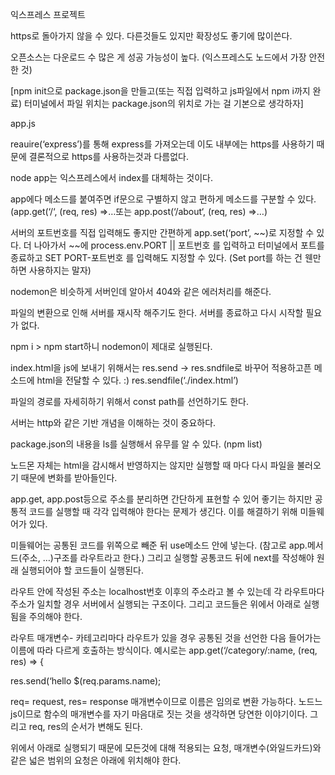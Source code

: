 익스프레스 프로젝트



https로 돌아가지 않을 수 있다. 다른것들도 있지만 확장성도 좋기에 많이쓴다.

오픈소스는 다운로드 수 많은 게 성공 가능성이 높다. (익스프레스도 노드에서 가장 안전한 것)



[npm init으로 package.json을 만들고(또는 직접 입력하고 js파일에서 npm i까지 완료) 터미널에서 파일 위치는 package.json의 위치로 가는 걸 기본으로 생각하자]



app.js

reauire(‘express’)를 통해 express를 가져오는데 이도 내부에는 https를 사용하기 때문에 결론적으로 https를 사용하는것과 다름없다. 

node app는 익스프레스에서 index를 대체하는 것이다. 

app에다 메소드를 붙여주면 if문으로 구별하지 않고 편하게 메소드를 구분할 수 있다. (app.get(‘/‘, (req, res) =>…또는 app.post(‘/about‘, (req, res) =>…)



서버의 포트번호를 직접 입력해도 좋지만 간편하게 app.set(‘port’, ~~)로 지정할 수 있다. 더 나아가서 ~~에 process.env.PORT || 포트번호 를 입력하고 터미널에서 포트를 종료하고 SET PORT-포트번호 를 입력해도 지정할 수 있다. (Set port를 하는 건 웬만하면 사용하지는 말자)



nodemon은 비슷하게 서버인데 알아서 404와 같은 에러처리를 해준다. 

파일의 변환으로 인해 서버를 재시작 해주기도 한다. 서버를 종료하고 다시 시작할 필요가 없다. 

npm i > npm start하니 nodemon이 제대로 실행된다.



index.html을 js에 보내기 위해서는 res.send -> res.sndfile로 바꾸어 적용하고픈 메소드에 html을 전달할 수 있다. :) res.sendfile(‘./index.html’)

파일의 경로를 자세히하기 위해서 const path를 선언하기도 한다. 



서버는 http와 같은 기반 개념을 이해하는 것이 중요하다. 

package.json의 내용을 ls를 실행해서 유무를 알 수 있다. (npm list)

노드몬 자체는 html을 감시해서 반영하지는 않지만 실행할 때 마다 다시 파일을 불러오기 때문에 변화를 받아들인다. 



app.get, app.post등으로 주소를 분리하면 간단하게 표현할 수 있어 좋기는 하지만 공통적 코드를 실행할 때 각각 입력해야 한다는 문제가 생긴다. 이를 해결하기 위해 미들웨어가 있다.

미들웨어는 공통된 코드를 위쪽으로 빼준 뒤 use메소드 안에 넣는다. (참고로 app.메서드(주소, …)구조를 라우트라고 한다.) 그리고 실행할 공통코드 뒤에 next를 작성해야 원래 실행되어야 할 코드들이 실행된다. 

라우트 안에 작성된 주소는 localhost번호 이후의 주소라고 볼 수 있는데 각 라우트마다 주소가 일치할 경우 서버에서 실행되는 구조이다. 그리고 코드들은 위에서 아래로 실행됨을 주의해야 한다. 

라우트 매개변수- 카테고리마다 라우트가 있을 경우 공통된 것을 선언한 다음 들어가는 이름에 따라 다르게 호출하는 방식이다. 예시로는 app.get(‘/category/:name, (req, res) => {

res.send(‘hello $(req.params.name);

req= request, res= response 매개변수이므로 이름은 임의로 변환 가능하다. 노드느 js이므로 함수의 매개변수를 자기 마음대로 짓는 것을 생각하면 당연한 이야기이다. 그리고 req, res의 순서가 변해도 된다. 

위에서 아래로 실행되기 때문에 모든것에 대해 적용되는 요청, 매개변수(와일드카드)와 같은 넓은 범위의 요청은 아래에 위치해야 한다. 